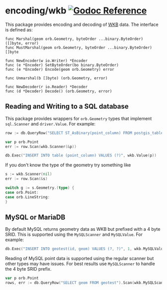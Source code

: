 # encoding/wkb [![Godoc Reference](https://godoc.org/github.com/paulmach/orb?status.svg)](https://godoc.org/github.com/paulmach/orb/encoding/wkb)

This package provides encoding and decoding of [WKB](https://en.wikipedia.org/wiki/Well-known_text_representation_of_geometry#Well-known_binary)
data. The interface is defined as:

    func Marshal(geom orb.Geometry, byteOrder ...binary.ByteOrder) ([]byte, error)
    func MustMarshal(geom orb.Geometry, byteOrder ...binary.ByteOrder) []byte

    func NewEncoder(w io.Writer) *Encoder
    func (e *Encoder) SetByteOrder(bo binary.ByteOrder)
    func (e *Encoder) Encode(geom orb.Geometry) error

    func Unmarshal(b []byte) (orb.Geometry, error)

    func NewDecoder(r io.Reader) *Decoder
    func (d *Decoder) Decode() (orb.Geometry, error)

## Reading and Writing to a SQL database

This package provides wrappers for `orb.Geometry` types that implement
`sql.Scanner` and `driver.Value`. For example:

```go
row := db.QueryRow("SELECT ST_AsBinary(point_column) FROM postgis_table")

var p orb.Point
err := row.Scan(wkb.Scanner(&p))

db.Exec("INSERT INTO table (point_column) VALUES (?)", wkb.Value(p))
```

If you don't know the type of the geometry try something like

```go
s := wkb.Scanner(nil)
err := row.Scan(&s)

switch g := s.Geometry.(type) {
case orb.Point:
case orb.LineString:
}
```

## MySQL or MariaDB

By default MySQL returns geometry data as WKB but prefixed with a 4 byte SRID.
This is supported using the `MySQLScanner` and `MySQLValue`. For example:

```go
db.Exec("INSERT INTO geotest(id, geom) VALUES (?, ?)", 1, wkb.MySQLValue(orb.Point{1, 1}))
```

Reading of MySQL point data is supported using the regular scanner but other types may have issues.
For best results use `MySQLScanner` to handle the 4 byte SRID prefix.

```go
var p orb.Point
rows, err := db.QueryRow("SELECT geom FROM geotest").Scan(wkb.MySQLScanner(p))
```
